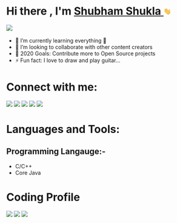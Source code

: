 <h1> Hi there , I'm <a href="https://www.linkedin.com/in/shubhin151/">Shubham Shukla </a> <img src="https://raw.githubusercontent.com/ABSphreak/ABSphreak/master/gifs/Hi.gif" width="4%"></a></h1>
<a href="https://github.com/shubh-151/">
            <img src="https://komarev.com/ghpvc/?username=shubh-151">
        </a>

- 🌱 I’m currently learning everything 🤣
- 👯 I’m looking to collaborate with other content creators
- 🥅 2020 Goals: Contribute more to Open Source projects
- ⚡ Fun fact: I love to draw and play guitar...


<h1>Connect with me:</h1>

<a href="https://www.linkedin.com/in/shubhin151/"><img src="https://media.licdn.com/dms/image/C510BAQEzckjsySdXVw/company-logo_100_100/0?e=2159024400&v=beta&t=L0i_bLOuW3liVxqMGWTTLFcfA7g9j8VAWtg88UfR2b8" width="40" /></a>
<a href="https://github.com/shubh-151/"><img src="https://iconsetc.com/icons-watermarks/flat-square-white-on-black/foundation/foundation_social-github/foundation_social-github_flat-square-white-on-black_512x512.png" width="40" /></a>
<a href="https://www.facebook.com/shubham.shukla.52035772/"><img src="https://i.pinimg.com/originals/30/99/af/3099aff4115ee20f43e3cdad04f59c48.png" width="40" /></a>
<a href="https://twitter.com/SHUBHAM90411190"><img src="https://www.buckinghamcovers.com/uploads/images/twitter_PNG34.png" width="40" /></a>
<a href="https://www.instagram.com/shubhin1511/"><img src="https://store-images.s-microsoft.com/image/apps.58521.13510798887167234.713cc0e4-e4a7-4f7c-8cde-9c6a53872b1d.539a5fdf-76a3-486f-bb0f-d2dce82923cc?mode=scale&q=90&h=200&w=200&background=%230078D7" width="40" /></a>
<br>

<h1>Languages and Tools:</h1>
<h2>Programming Langauge:-</h2>
<ul>
            <li>C/C++</li>
            <li>Core Java</li>
          
</ul>



 <h1>Coding Profile</h1>
 <a href="https://www.hackerrank.com/shubhin151"><img src="https://info.hackerrank.com/rs/487-WAY-049/images/Podcast-ChannelCover-Final.jpg" width="40" /></a>
 <a href="https://auth.geeksforgeeks.org/user/shubhin151/profile"><img src="https://media.geeksforgeeks.org/wp-content/cdn-uploads/20190710102234/download3.png" width="40"></a>
 <a href="https://github.com/shubh-151/"><img src="https://iconsetc.com/icons-watermarks/flat-square-white-on-black/foundation/foundation_social-github/foundation_social-github_flat-square-white-on-black_512x512.png" width="40" /></a>





